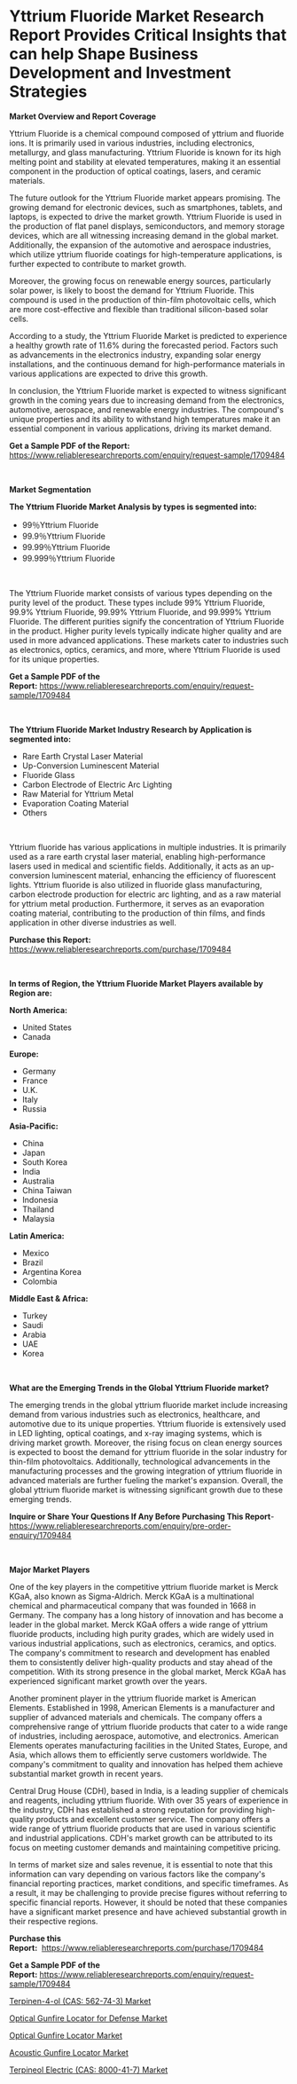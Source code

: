 <p><h1>Yttrium Fluoride Market Research Report Provides Critical Insights that can help Shape Business Development and Investment Strategies</h1></p><p><strong>Market Overview and Report Coverage</strong></p>
<p><p>Yttrium Fluoride is a chemical compound composed of yttrium and fluoride ions. It is primarily used in various industries, including electronics, metallurgy, and glass manufacturing. Yttrium Fluoride is known for its high melting point and stability at elevated temperatures, making it an essential component in the production of optical coatings, lasers, and ceramic materials.</p><p>The future outlook for the Yttrium Fluoride market appears promising. The growing demand for electronic devices, such as smartphones, tablets, and laptops, is expected to drive the market growth. Yttrium Fluoride is used in the production of flat panel displays, semiconductors, and memory storage devices, which are all witnessing increasing demand in the global market. Additionally, the expansion of the automotive and aerospace industries, which utilize yttrium fluoride coatings for high-temperature applications, is further expected to contribute to market growth.</p><p>Moreover, the growing focus on renewable energy sources, particularly solar power, is likely to boost the demand for Yttrium Fluoride. This compound is used in the production of thin-film photovoltaic cells, which are more cost-effective and flexible than traditional silicon-based solar cells.</p><p>According to a study, the Yttrium Fluoride Market is predicted to experience a healthy growth rate of 11.6% during the forecasted period. Factors such as advancements in the electronics industry, expanding solar energy installations, and the continuous demand for high-performance materials in various applications are expected to drive this growth.</p><p>In conclusion, the Yttrium Fluoride market is expected to witness significant growth in the coming years due to increasing demand from the electronics, automotive, aerospace, and renewable energy industries. The compound's unique properties and its ability to withstand high temperatures make it an essential component in various applications, driving its market demand.</p></p>
<p><strong>Get a Sample PDF of the Report:</strong> <a href="https://www.reliableresearchreports.com/enquiry/request-sample/1709484">https://www.reliableresearchreports.com/enquiry/request-sample/1709484</a></p>
<p>&nbsp;</p>
<p><strong>Market Segmentation</strong></p>
<p><strong>The Yttrium Fluoride Market Analysis by types is segmented into:</strong></p>
<p><ul><li>99％Yttrium Fluoride</li><li>99.9％Yttrium Fluoride</li><li>99.99％Yttrium Fluoride</li><li>99.999％Yttrium Fluoride</li></ul></p>
<p>&nbsp;</p>
<p><p>The Yttrium Fluoride market consists of various types depending on the purity level of the product. These types include 99% Yttrium Fluoride, 99.9% Yttrium Fluoride, 99.99% Yttrium Fluoride, and 99.999% Yttrium Fluoride. The different purities signify the concentration of Yttrium Fluoride in the product. Higher purity levels typically indicate higher quality and are used in more advanced applications. These markets cater to industries such as electronics, optics, ceramics, and more, where Yttrium Fluoride is used for its unique properties.</p></p>
<p><strong>Get a Sample PDF of the Report:</strong>&nbsp;<a href="https://www.reliableresearchreports.com/enquiry/request-sample/1709484">https://www.reliableresearchreports.com/enquiry/request-sample/1709484</a></p>
<p>&nbsp;</p>
<p><strong>The Yttrium Fluoride Market Industry Research by Application is segmented into:</strong></p>
<p><ul><li>Rare Earth Crystal Laser Material</li><li>Up-Conversion Luminescent Material</li><li>Fluoride Glass</li><li>Carbon Electrode of Electric Arc Lighting</li><li>Raw Material for Yttrium Metal</li><li>Evaporation Coating Material</li><li>Others</li></ul></p>
<p>&nbsp;</p>
<p><p>Yttrium fluoride has various applications in multiple industries. It is primarily used as a rare earth crystal laser material, enabling high-performance lasers used in medical and scientific fields. Additionally, it acts as an up-conversion luminescent material, enhancing the efficiency of fluorescent lights. Yttrium fluoride is also utilized in fluoride glass manufacturing, carbon electrode production for electric arc lighting, and as a raw material for yttrium metal production. Furthermore, it serves as an evaporation coating material, contributing to the production of thin films, and finds application in other diverse industries as well.</p></p>
<p><strong>Purchase this Report:</strong>&nbsp; <a href="https://www.reliableresearchreports.com/purchase/1709484">https://www.reliableresearchreports.com/purchase/1709484</a></p>
<p>&nbsp;</p>
<p><strong>In terms of Region, the Yttrium Fluoride Market Players available by Region are:</strong></p>
<p>
    <p> <strong> North America: </strong>
        <ul>
            <li>United States</li>
            <li>Canada</li>
        </ul>
        </p> 
    <p> <strong> Europe: </strong>
        <ul>
            <li>Germany</li>
            <li>France</li>
            <li>U.K.</li>
            <li>Italy</li>
            <li>Russia</li>
        </ul>
        </p> 
    <p> <strong> Asia-Pacific: </strong>
        <ul>
            <li>China</li>
            <li>Japan</li>
            <li>South Korea</li>
            <li>India</li>
            <li>Australia</li>
            <li>China Taiwan</li>
            <li>Indonesia</li>
            <li>Thailand</li>
            <li>Malaysia</li>
        </ul>
        </p> 
    <p> <strong> Latin America: </strong>
        <ul>
            <li>Mexico</li>
            <li>Brazil</li>
            <li>Argentina Korea</li>
            <li>Colombia</li>
        </ul>
        </p> 
    <p> <strong> Middle East & Africa: </strong>
        <ul>
            <li>Turkey</li>
            <li>Saudi</li>
            <li>Arabia</li>
            <li>UAE</li>
            <li>Korea</li>
        </ul>
    </p>
    </p>
<p>&nbsp;</p>
<p><strong>What are the Emerging Trends in the Global Yttrium Fluoride market?</strong></p>
<p><p>The emerging trends in the global yttrium fluoride market include increasing demand from various industries such as electronics, healthcare, and automotive due to its unique properties. Yttrium fluoride is extensively used in LED lighting, optical coatings, and x-ray imaging systems, which is driving market growth. Moreover, the rising focus on clean energy sources is expected to boost the demand for yttrium fluoride in the solar industry for thin-film photovoltaics. Additionally, technological advancements in the manufacturing processes and the growing integration of yttrium fluoride in advanced materials are further fueling the market's expansion. Overall, the global yttrium fluoride market is witnessing significant growth due to these emerging trends.</p></p>
<p><strong>Inquire or Share Your Questions If Any Before Purchasing This Report</strong>- <a href="https://www.reliableresearchreports.com/enquiry/pre-order-enquiry/1709484">https://www.reliableresearchreports.com/enquiry/pre-order-enquiry/1709484</a></p>
<p>&nbsp;</p>
<p><strong>Major Market Players</strong></p>
<p><p>One of the key players in the competitive yttrium fluoride market is Merck KGaA, also known as Sigma-Aldrich. Merck KGaA is a multinational chemical and pharmaceutical company that was founded in 1668 in Germany. The company has a long history of innovation and has become a leader in the global market. Merck KGaA offers a wide range of yttrium fluoride products, including high purity grades, which are widely used in various industrial applications, such as electronics, ceramics, and optics. The company's commitment to research and development has enabled them to consistently deliver high-quality products and stay ahead of the competition. With its strong presence in the global market, Merck KGaA has experienced significant market growth over the years.</p><p>Another prominent player in the yttrium fluoride market is American Elements. Established in 1998, American Elements is a manufacturer and supplier of advanced materials and chemicals. The company offers a comprehensive range of yttrium fluoride products that cater to a wide range of industries, including aerospace, automotive, and electronics. American Elements operates manufacturing facilities in the United States, Europe, and Asia, which allows them to efficiently serve customers worldwide. The company's commitment to quality and innovation has helped them achieve substantial market growth in recent years.</p><p>Central Drug House (CDH), based in India, is a leading supplier of chemicals and reagents, including yttrium fluoride. With over 35 years of experience in the industry, CDH has established a strong reputation for providing high-quality products and excellent customer service. The company offers a wide range of yttrium fluoride products that are used in various scientific and industrial applications. CDH's market growth can be attributed to its focus on meeting customer demands and maintaining competitive pricing.</p><p>In terms of market size and sales revenue, it is essential to note that this information can vary depending on various factors like the company's financial reporting practices, market conditions, and specific timeframes. As a result, it may be challenging to provide precise figures without referring to specific financial reports. However, it should be noted that these companies have a significant market presence and have achieved substantial growth in their respective regions.</p></p>
<p><strong>Purchase this Report:</strong>&nbsp;&nbsp;<a href="https://www.reliableresearchreports.com/purchase/1709484">https://www.reliableresearchreports.com/purchase/1709484</a></p>
<p></p>
<p><strong>Get a Sample PDF of the Report:</strong>&nbsp;<a href="https://www.reliableresearchreports.com/enquiry/request-sample/1709484">https://www.reliableresearchreports.com/enquiry/request-sample/1709484</a></p>
<p><p><a href="https://github.com/gshchiplitsov/Market-Research-Report-List-1/blob/main/terpinen-4-ol-cas-562-74-3-market.md">Terpinen-4-ol (CAS: 562-74-3) Market</a></p><p><a href="https://medium.com/@peterm12562/optical-gunfire-locator-for-defense-market-focuses-on-market-share-size-and-projected-forecast-b748de4f3e94">Optical Gunfire Locator for Defense Market</a></p><p><a href="https://medium.com/@malcomw102036/optical-gunfire-locator-market-analysis-and-sze-forecasted-for-period-from-2023-to-2030-fc6a2952ea2b">Optical Gunfire Locator Market</a></p><p><a href="https://medium.com/@scanw41036/acoustic-gunfire-locator-market-size-market-outlook-and-market-forecast-2023-to-2030-f225705e4379">Acoustic Gunfire Locator Market</a></p><p><a href="https://github.com/ambrozg/Market-Research-Report-List-1/blob/main/terpineol-electric-cas-8000-41-7-market.md">Terpineol Electric (CAS: 8000-41-7) Market</a></p></p>